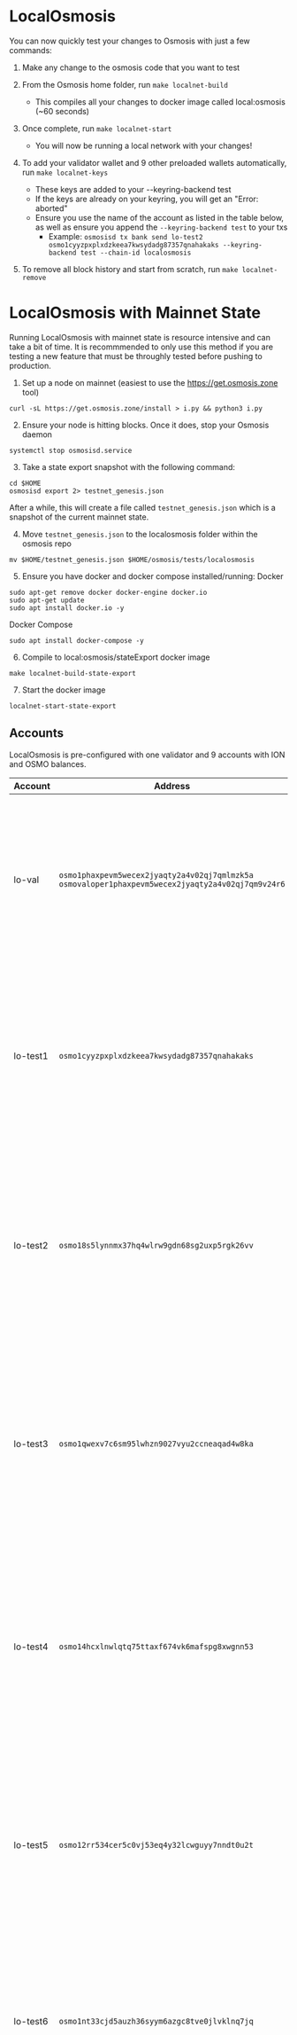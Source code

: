 # LocalOsmosis

You can now quickly test your changes to Osmosis with just a few commands:

1. Make any change to the osmosis code that you want to test

2. From the Osmosis home folder, run `make localnet-build`
    - This compiles all your changes to docker image called local:osmosis (~60 seconds)

3. Once complete, run `make localnet-start`
    - You will now be running a local network with your changes!

4. To add your validator wallet and 9 other preloaded wallets automatically, run `make localnet-keys`
    - These keys are added to your --keyring-backend test
    - If the keys are already on your keyring, you will get an "Error: aborted"
    - Ensure you use the name of the account as listed in the table below, as well as ensure you append the `--keyring-backend test` to your txs
        - Example: `osmosisd tx bank send lo-test2 osmo1cyyzpxplxdzkeea7kwsydadg87357qnahakaks --keyring-backend test --chain-id localosmosis`

5. To remove all block history and start from scratch, run `make localnet-remove`


# LocalOsmosis with Mainnet State

Running LocalOsmosis with mainnet state is resource intensive and can take a bit of time. It is recommmended to only use this method if you are testing a new feature that must be throughly tested before pushing to production.

1. Set up a node on mainnet (easiest to use the https://get.osmosis.zone tool)
```
curl -sL https://get.osmosis.zone/install > i.py && python3 i.py
```

2. Ensure your node is hitting blocks. Once it does, stop your Osmosis daemon
```
systemctl stop osmosisd.service
```

3. Take a state export snapshot with the following command:
```
cd $HOME
osmosisd export 2> testnet_genesis.json
```
After a while, this will create a file called `testnet_genesis.json` which is a snapshot of the current mainnet state.


4. Move `testnet_genesis.json` to the localosmosis folder within the osmosis repo
```
mv $HOME/testnet_genesis.json $HOME/osmosis/tests/localosmosis
```

5. Ensure you have docker and docker compose installed/running:
Docker
```
sudo apt-get remove docker docker-engine docker.io
sudo apt-get update
sudo apt install docker.io -y
```

Docker Compose
```
sudo apt install docker-compose -y
```

6. Compile to local:osmosis/stateExport docker image
```
make localnet-build-state-export
```

7. Start the docker image
```
localnet-start-state-export
```


## Accounts

LocalOsmosis is pre-configured with one validator and 9 accounts with ION and OSMO balances.


| Account   | Address                                                                                                  | Mnemonic                                                                                                                                                                   |
| --------- | -------------------------------------------------------------------------------------------------------- | -------------------------------------------------------------------------------------------------------------------------------------------------------------------------- |
| lo-val | `osmo1phaxpevm5wecex2jyaqty2a4v02qj7qmlmzk5a`<br/>`osmovaloper1phaxpevm5wecex2jyaqty2a4v02qj7qm9v24r6` | `satisfy adjust timber high purchase tuition stool faith fine install that you unaware feed domain license impose boss human eager hat rent enjoy dawn`                    |
| lo-test1     | `osmo1cyyzpxplxdzkeea7kwsydadg87357qnahakaks`                                                           | `notice oak worry limit wrap speak medal online prefer cluster roof addict wrist behave treat actual wasp year salad speed social layer crew genius`                       |
| lo-test2     | `osmo18s5lynnmx37hq4wlrw9gdn68sg2uxp5rgk26vv`                                                           | `quality vacuum heart guard buzz spike sight swarm shove special gym robust assume sudden deposit grid alcohol choice devote leader tilt noodle tide penalty`              |
| lo-test3     | `osmo1qwexv7c6sm95lwhzn9027vyu2ccneaqad4w8ka`                                                           | `symbol force gallery make bulk round subway violin worry mixture penalty kingdom boring survey tool fringe patrol sausage hard admit remember broken alien absorb`        |
| lo-test4     | `osmo14hcxlnwlqtq75ttaxf674vk6mafspg8xwgnn53`                                                           | `bounce success option birth apple portion aunt rural episode solution hockey pencil lend session cause hedgehog slender journey system canvas decorate razor catch empty` |
| lo-test5     | `osmo12rr534cer5c0vj53eq4y32lcwguyy7nndt0u2t`                                                           | `second render cat sing soup reward cluster island bench diet lumber grocery repeat balcony perfect diesel stumble piano distance caught occur example ozone loyal`        |
| lo-test6     | `osmo1nt33cjd5auzh36syym6azgc8tve0jlvklnq7jq`                                                           | `spatial forest elevator battle also spoon fun skirt flight initial nasty transfer glory palm drama gossip remove fan joke shove label dune debate quick`                  |
| lo-test7     | `osmo10qfrpash5g2vk3hppvu45x0g860czur8ff5yx0`                                                           | `noble width taxi input there patrol clown public spell aunt wish punch moment will misery eight excess arena pen turtle minimum grain vague inmate`                       |
| lo-test8     | `osmo1f4tvsdukfwh6s9swrc24gkuz23tp8pd3e9r5fa`                                                           | `cream sport mango believe inhale text fish rely elegant below earth april wall rug ritual blossom cherry detail length blind digital proof identify ride`                 |
| lo-test9     | `osmo1myv43sqgnj5sm4zl98ftl45af9cfzk7nhjxjqh`                                                           | `index light average senior silent limit usual local involve delay update rack cause inmate wall render magnet common feature laundry exact casual resource hundred`       |
| lo-test10    | `osmo14gs9zqh8m49yy9kscjqu9h72exyf295afg6kgk`                                                           | `prefer forget visit mistake mixture feel eyebrow autumn shop pair address airport diesel street pass vague innocent poem method awful require hurry unhappy shoulder`     |
